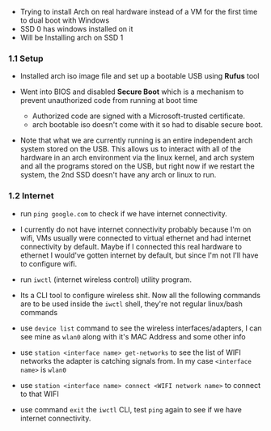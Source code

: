 - Trying to install Arch on real hardware instead of a VM for the first time to dual boot with Windows
- SSD 0 has windows installed on it
- Will be Installing arch on SSD 1

### 1.1 Setup
- Installed arch iso image file and set up a bootable USB using **Rufus** tool
- Went into BIOS and disabled **Secure Boot** which is a mechanism to prevent unauthorized code from running at boot time
	- Authorized code are signed with a Microsoft-trusted certificate.
	- arch bootable iso doesn't come with it so had to disable secure boot.

- Note that what we are currently running is an entire independent arch system stored on the USB. This allows us to interact with all of the hardware in an arch environment via the linux kernel, and arch system and all the programs stored on the USB, but right now if we restart the system, the 2nd SSD doesn't have any arch or linux to run.
### 1.2 Internet
- run `ping google.com` to check if we have internet connectivity.
- I currently do not have internet connectivity probably because I'm on wifi, VMs usually were connected to virtual ethernet and had internet connectivity by default. Maybe if I connected this real hardware to ethernet I would've gotten internet by default, but since I'm not I'll have to configure wifi.

- run `iwctl` (internet wireless control) utility program.
- Its a CLI tool to configure wireless shit. Now all the following commands are to be used inside the `iwctl` shell, they're not regular linux/bash commands
- use `device list` command to see the wireless interfaces/adapters, I can see mine as `wlan0` along with it's MAC Address and some other info
- use `station <interface name> get-networks` to see the list of WIFI networks the adapter is catching signals from. In my case `<interface name>` is `wlan0`
- use `station <interface name> connect <WIFI network name>` to connect to that WIFI
- use command `exit` the `iwctl` CLI, test `ping` again to see if we have internet connectivity.
